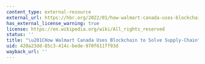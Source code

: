 ```yaml
---
content_type: external-resource
external_url: https://hbr.org/2022/01/how-walmart-canada-uses-blockchain-to-solve-supply-chain-challenges
has_external_license_warning: true
license: https://en.wikipedia.org/wiki/All_rights_reserved
status: ''
title: "\u201CHow Walmart Canada Uses Blockchain to Solve Supply-Chain"
uid: 420a23dd-85c3-414c-bede-970f611ff93d
wayback_url: ''
---
```

